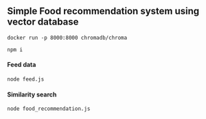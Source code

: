 ## Simple Food recommendation system using vector database



``` docker run -p 8000:8000 chromadb/chroma ```

``` npm i ```

#### Feed data

``` node feed.js ```

#### Similarity search

``` node food_recommendation.js ```